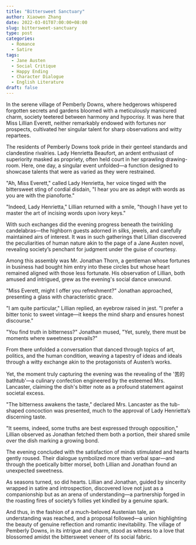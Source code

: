 ```yaml
---
title: "Bittersweet Sanctuary"
author: Xiaowen Zhang
date: 2022-03-01T07:00:00+08:00
slug: bittersweet-sanctuary
type: post
categories:
  - Romance
  - Satire
tags:
  - Jane Austen
  - Social Critique
  - Happy Ending
  - Character Dialogue
  - English Literature
draft: false
---
```


In the serene village of Pemberly Downs, where hedgerows whispered forgotten secrets and gardens bloomed with a meticulously manicured charm, society teetered between harmony and hypocrisy. It was here that Miss Lillian Everett, neither remarkably endowed with fortunes nor prospects, cultivated her singular talent for sharp observations and witty repartees.

The residents of Pemberly Downs took pride in their genteel standards and clandestine rivalries. Lady Henrietta Beaufort, an ardent enthusiast of superiority masked as propriety, often held court in her sprawling drawing-room. Here, one day, a singular event unfolded—a function designed to showcase talents that were as varied as they were restrained.

"Ah, Miss Everett," called Lady Henrietta, her voice tinged with the bittersweet sting of cordial disdain, "I hear you are as adept with words as you are with the pianoforte."

"Indeed, Lady Henrietta," Lillian returned with a smile, "though I have yet to master the art of incising words upon ivory keys."

With such exchanges did the evening progress beneath the twinkling candelabras—the highborn guests adorned in silks, jewels, and carefully maintained airs of interest. It was in such gatherings that Lillian discovered the peculiarities of human nature akin to the page of a Jane Austen novel, revealing society’s penchant for judgment under the guise of courtesy.

Among this assembly was Mr. Jonathan Thorn, a gentleman whose fortunes in business had bought him entry into these circles but whose heart remained aligned with those less fortunate. His observation of Lillian, both amused and intrigued, grew as the evening's social dance unwound.

"Miss Everett, might I offer you refreshment?" Jonathan approached, presenting a glass with characteristic grace.

"I am quite particular," Lillian replied, an eyebrow raised in jest. "I prefer a bitter tonic to sweet vintage—it keeps the mind sharp and ensures honest discourse."

"You find truth in bitterness?" Jonathan mused, "Yet, surely, there must be moments where sweetness prevails?"

From there unfolded a conversation that danced through topics of art, politics, and the human condition, weaving a tapestry of ideas and ideals through a witty exchange akin to the protagonists of Austen’s works.

Yet, the moment truly capturing the evening was the revealing of the '苦的bathtub'—a culinary confection engineered by the esteemed Mrs. Lancaster, claiming the dish's bitter note as a profound statement against societal excess.

"The bitterness awakens the taste," declared Mrs. Lancaster as the tub-shaped concoction was presented, much to the approval of Lady Henrietta’s discerning taste.

"It seems, indeed, some truths are best expressed through opposition," Lillian observed as Jonathan fetched them both a portion, their shared smile over the dish marking a growing bond.

The evening concluded with the satisfaction of minds stimulated and hearts gently roused. Their dialogue symbolized more than verbal spar—and through the poetically bitter morsel, both Lillian and Jonathan found an unexpected sweetness.

As seasons turned, so did hearts. Lillian and Jonathan, guided by sincerity wrapped in satire and introspection, discovered love not just as a companionship but as an arena of understanding—a partnership forged in the roasting fires of society’s follies yet kindled by a genuine spark.

And thus, in the fashion of a much-beloved Austenian tale, an understanding was reached, and a proposal followed—a union highlighting the beauty of genuine reflection and romantic inevitability. The village of Pemberly Downs, in its intrigue and charm, stood as witness to a love that blossomed amidst the bittersweet veneer of its social fabric.